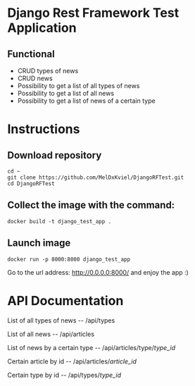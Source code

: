 # Django Rest Framework Test Application

## Functional

- CRUD types of news
- CRUD news
- Possibility to get a list of all types of news
- Possibility to get a list of all news
- Possibility to get a list of news of a certain type

# Instructions

## Download repository

 ```
cd ~
git clone https://github.com/MelDxKviel/DjangoRFTest.git
cd DjangoRFTest
 ```

## Collect the image with the command:
```
docker build -t django_test_app .
```

## Launch image

```
docker run -p 8000:8000 django_test_app
```

Go to the url address: http://0.0.0.0:8000/ and enjoy the app :)

# API Documentation

List of all types of news -- /api/types

List of all news -- /api/articles

List of news by a certain type -- /api/articles/type/*type_id*

Certain article by id -- /api/articles/*article_id*

Certain type by id -- /api/types/*type_id*
